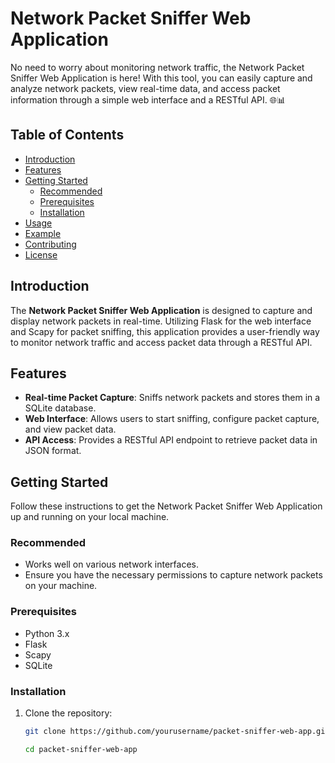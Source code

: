# Network Packet Sniffer Web Application
No need to worry about monitoring network traffic, the Network Packet Sniffer Web Application is here! With this tool, you can easily capture and analyze network packets, view real-time data, and access packet information through a simple web interface and a RESTful API. 🌐📊

## Table of Contents

- [Introduction](#introduction)
- [Features](#features)
- [Getting Started](#getting-started)
  - [Recommended](#recommended)
  - [Prerequisites](#prerequisites)
  - [Installation](#installation)
- [Usage](#usage)
- [Example](#example)
- [Contributing](#contributing)
- [License](#license)

## Introduction

The **Network Packet Sniffer Web Application** is designed to capture and display network packets in real-time. Utilizing Flask for the web interface and Scapy for packet sniffing, this application provides a user-friendly way to monitor network traffic and access packet data through a RESTful API.

## Features

- **Real-time Packet Capture**: Sniffs network packets and stores them in a SQLite database.
- **Web Interface**: Allows users to start sniffing, configure packet capture, and view packet data.
- **API Access**: Provides a RESTful API endpoint to retrieve packet data in JSON format.

## Getting Started

Follow these instructions to get the Network Packet Sniffer Web Application up and running on your local machine.

### Recommended

- Works well on various network interfaces.
- Ensure you have the necessary permissions to capture network packets on your machine.

### Prerequisites

- Python 3.x
- Flask
- Scapy
- SQLite

### Installation

1. Clone the repository:
   ```bash
   git clone https://github.com/yourusername/packet-sniffer-web-app.git
   ```
   ```bash
   cd packet-sniffer-web-app
   ```
   
